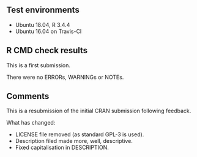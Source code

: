 ## Test environments
* Ubuntu 18.04, R 3.4.4
* Ubuntu 16.04 on Travis-CI

## R CMD check results

This is a first submission.

There were no ERRORs, WARNINGs or NOTEs.

## Comments

This is a resubmission of the initial CRAN submission following
feedback.

What has changed:

* LICENSE file removed (as standard GPL-3 is used).
* Description filed made more, well, descriptive.
* Fixed capitalisation in DESCRIPTION.
